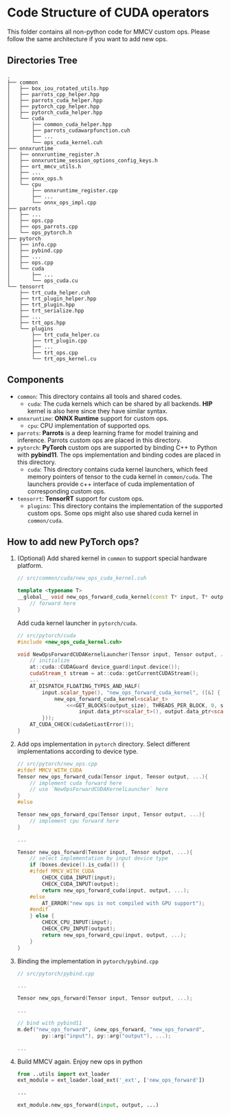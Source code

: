# Code Structure of CUDA operators

This folder contains all non-python code for MMCV custom ops. Please follow the same architecture if you want to add new ops.

## Directories Tree

```folder
.
├── common
│   ├── box_iou_rotated_utils.hpp
│   ├── parrots_cpp_helper.hpp
│   ├── parrots_cuda_helper.hpp
│   ├── pytorch_cpp_helper.hpp
│   ├── pytorch_cuda_helper.hpp
│   └── cuda
│       ├── common_cuda_helper.hpp
│       ├── parrots_cudawarpfunction.cuh
│       ├── ...
│       └── ops_cuda_kernel.cuh
├── onnxruntime
│   ├── onnxruntime_register.h
│   ├── onnxruntime_session_options_config_keys.h
│   ├── ort_mmcv_utils.h
│   ├── ...
│   ├── onnx_ops.h
│   └── cpu
│       ├── onnxruntime_register.cpp
│       ├── ...
│       └── onnx_ops_impl.cpp
├── parrots
│   ├── ...
│   ├── ops.cpp
│   ├── ops_parrots.cpp
│   └── ops_pytorch.h
├── pytorch
│   ├── info.cpp
│   ├── pybind.cpp
│   ├── ...
│   ├── ops.cpp
│   └── cuda
│       ├── ...
│       └── ops_cuda.cu
└── tensorrt
    ├── trt_cuda_helper.cuh
    ├── trt_plugin_helper.hpp
    ├── trt_plugin.hpp
    ├── trt_serialize.hpp
    ├── ...
    ├── trt_ops.hpp
    └── plugins
        ├── trt_cuda_helper.cu
        ├── trt_plugin.cpp
        ├── ...
        ├── trt_ops.cpp
        └── trt_ops_kernel.cu
```

## Components

- `common`: This directory contains all tools and shared codes.
  - `cuda`: The cuda kernels which can be shared by all backends. **HIP** kernel is also here since they have similar syntax.
- `onnxruntime`: **ONNX Runtime** support for custom ops.
  - `cpu`: CPU implementation of supported ops.
- `parrots`: **Parrots** is a deep learning frame for model training and inference. Parrots custom ops are placed in this directory.
- `pytorch`: **PyTorch** custom ops are supported by binding C++ to Python with **pybind11**. The ops implementation and binding codes are placed in this directory.
  - `cuda`: This directory contains cuda kernel launchers, which feed memory pointers of tensor to the cuda kernel in `common/cuda`. The launchers provide c++ interface of cuda implementation of corresponding custom ops.
- `tensorrt`: **TensorRT** support for custom ops.
  - `plugins`: This directory contains the implementation of the supported custom ops. Some ops might also use shared cuda kernel in `common/cuda`.

## How to add new PyTorch ops?

1. (Optional) Add shared kernel in `common` to support special hardware platform.

    ```c++
    // src/common/cuda/new_ops_cuda_kernel.cuh

    template <typename T>
    __global__ void new_ops_forward_cuda_kernel(const T* input, T* output, ...) {
        // forward here
    }

    ```

    Add cuda kernel launcher in `pytorch/cuda`.

    ```c++
    // src/pytorch/cuda
    #include <new_ops_cuda_kernel.cuh>

    void NewOpsForwardCUDAKernelLauncher(Tensor input, Tensor output, ...){
        // initialize
        at::cuda::CUDAGuard device_guard(input.device());
        cudaStream_t stream = at::cuda::getCurrentCUDAStream();
        ...
        AT_DISPATCH_FLOATING_TYPES_AND_HALF(
            input.scalar_type(), "new_ops_forward_cuda_kernel", ([&] {
                new_ops_forward_cuda_kernel<scalar_t>
                    <<<GET_BLOCKS(output_size), THREADS_PER_BLOCK, 0, stream>>>(
                        input.data_ptr<scalar_t>(), output.data_ptr<scalar_t>(),...);
            }));
        AT_CUDA_CHECK(cudaGetLastError());
    }
    ```

2. Add ops implementation in `pytorch` directory. Select different implementations according to device type.

    ```c++
    // src/pytorch/new_ops.cpp
    #ifdef MMCV_WITH_CUDA
    Tensor new_ops_forward_cuda(Tensor input, Tensor output, ...){
        // implement cuda forward here
        // use `NewOpsForwardCUDAKernelLauncher` here
    }
    #else

    Tensor new_ops_forward_cpu(Tensor input, Tensor output, ...){
        // implement cpu forward here
    }

    ...

    Tensor new_ops_forward(Tensor input, Tensor output, ...){
        // select implementation by input device type
        if (boxes.device().is_cuda()) {
        #ifdef MMCV_WITH_CUDA
            CHECK_CUDA_INPUT(input);
            CHECK_CUDA_INPUT(output);
            return new_ops_forward_cuda(input, output, ...);
        #else
            AT_ERROR("new ops is not compiled with GPU support");
        #endif
        } else {
            CHECK_CPU_INPUT(input);
            CHECK_CPU_INPUT(output);
            return new_ops_forward_cpu(input, output, ...);
        }
    }
    ```

3. Binding the implementation in `pytorch/pybind.cpp`

    ```c++
    // src/pytorch/pybind.cpp

    ...

    Tensor new_ops_forward(Tensor input, Tensor output, ...);

    ...

    // bind with pybind11
    m.def("new_ops_forward", &new_ops_forward, "new_ops_forward",
            py::arg("input"), py::arg("output"), ...);

    ...

    ```

4. Build MMCV again. Enjoy new ops in python

    ```python
    from ..utils import ext_loader
    ext_module = ext_loader.load_ext('_ext', ['new_ops_forward'])

    ...

    ext_module.new_ops_forward(input, output, ...)

    ```

